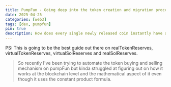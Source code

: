 ```yaml
---
title: PumpFun - Going deep into the token creation and migration process.
date: 2025-04-25
categories: [web3]
tags: [dex, pumpfun]    
pin: true
description: How does every single newly released coin instantly have a market cap of $5,000???!
---
```


PS: This is going to be the best guide out there on realTokenReserves, virtualTokenReserves, virtualSolReserves and realSolReserves.

> So recently I've been trying to automate the token buying and selling mechanism on pumpFun but kinda struggled at figuring out on how it works at the blockchain level and the mathematical aspect of it even though it uses the constant product formula.
